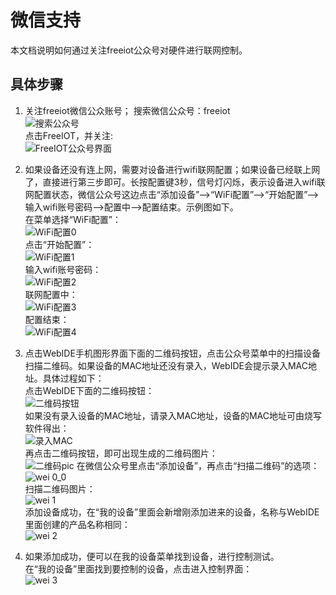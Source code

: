 # 微信支持  
本文档说明如何通过关注freeiot公众号对硬件进行联网控制。  

## 具体步骤    

1. 关注freeiot微信公众账号；
搜索微信公众号：freeiot  
![搜索公众号](image/wei_g0.png)  
点击FreeIOT，并关注:  
![FreeIOT公众号界面](image/wei_g1.png)   
  
2. 如果设备还没有连上网，需要对设备进行wifi联网配置；如果设备已经联上网了，直接进行第三步即可。长按配置键3秒，信号灯闪烁，表示设备进入wifi联网配置状态，微信公众号这边点击“添加设备”——>“WiFi配置”——>“开始配置”——>输入wifi账号密码——>配置中——>配置结束。示例图如下。  
在菜单选择“WiFi配置”：    
![WiFi配置0](image/wei_g2.png)    
点击“开始配置”：  
![WiFi配置1](image/wei_g3.png)  
输入wifi账号密码：  
![WiFi配置2](image/wei_g4.png)  
联网配置中：  
![WiFi配置3](image/wei_g5.png)  
配置结束：  
![WiFi配置4](image/wei_g6.png)  

   
3. 点击WebIDE手机图形界面下面的二维码按钮，点击公众号菜单中的扫描设备扫描二维码。如果设备的MAC地址还没有录入，WebIDE会提示录入MAC地址。具体过程如下：  
点击WebIDE下面的二维码按钮：    
![二维码按钮](image/wei_1.png)  
如果没有录入设备的MAC地址，请录入MAC地址，设备的MAC地址可由烧写软件得出：  
![录入MAC](image/wei_21.png)   
再点击二维码按钮，即可出现生成的二维码图片：  
![二维码pic](image/wei_3.png)
在微信公众号里点击“添加设备”，再点击“扫描二维码”的选项：  
![wei 0_0](image/wei_g2_1.png)   
扫描二维码图片：  
![wei 1](image/wei_g7.png)  
添加设备成功，在“我的设备”里面会新增刚添加进来的设备，名称与WebIDE里面创建的产品名称相同：  
![wei 2](image/wei_g8.png) 
 
4. 如果添加成功，便可以在我的设备菜单找到设备，进行控制测试。  
在“我的设备”里面找到要控制的设备，点击进入控制界面：  
![wei 3](image/wei_g91.png) 


   